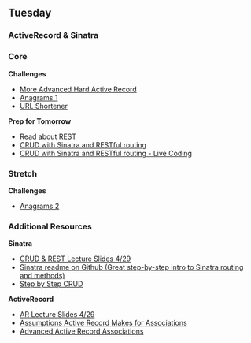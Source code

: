 ## Tuesday

### ActiveRecord & Sinatra

### Core

**Challenges**

- [More Advanced Hard Active Record](../../../../active-record-associations-drill-shirts-challenge)
- [Anagrams 1](../../../../anagram-server-1-the-basics-challenge)
- [URL Shortener](../../../../sinatra-url-shortener-challenge)

**Prep for Tomorrow**

* Read about [REST](../resources/case-eee_72715407554996828e0c.md)
* [CRUD with Sinatra and RESTful routing](https://talks.devbootcamp.com/crud-with-sinatra-and-restful-routing)
* [CRUD with Sinatra and RESTful routing - Live Coding](https://talks.devbootcamp.com/crud-with-sinatra-and-restful-routing-live-coding)

### Stretch

**Challenges**

- [Anagrams 2](../../../../anagram-server-2-ludicrous-speed-challenge)

### Additional Resources

**Sinatra**

- [CRUD & REST Lecture Slides 4/29](../resources/crud-rest-pg.pdf)
- [Sinatra readme on Github (Great step-by-step intro to Sinatra routing and methods)](https://github.com/sinatra/sinatra)
- [Step by Step CRUD](../resources/step_by_step_crud.md)

**ActiveRecord**

- [AR Lecture Slides 4/29](../resources/ar-associations-review.pdf)
- [Assumptions Active Record Makes for Associations](../resources/association-assumptions.pdf)
- [Advanced Active Record Associations](http://www.theodinproject.com/ruby-on-rails/active-record-associations)


